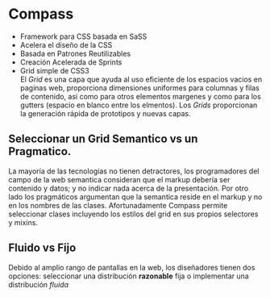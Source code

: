 # Compass   

*   Framework para CSS basada en SaSS  
*   Acelera el diseño de la CSS  
*   Basada en Patrones Reutilizables  
*   Creación Acelerada de Sprints  
*   Grid simple de CSS3  
El *Grid* es una capa que ayuda al uso eficiente de los espacios vacios en paginas web, proporciona dimensiones uniformes para columnas y filas de contenido, así como para otros elementos margenes y como para los gutters (espacio en blanco entre los elmentos).
Los *Grids* proporcionan la generación rápida de prototipos y nuevas capas.  

## Seleccionar un Grid Semantico vs un Pragmatico.  

La mayoría de las tecnologías no tienen detractores, los programadores del campo de la web semantica consideran que el markup debería ser contenido y datos; y no indicar nada acerca de la presentación. Por otro lado los pragmáticos argumentan que la semantica reside en el markup y no en los nombres de las clases.
Afortunadamente Compass permite seleccionar clases incluyendo los estilos del grid en sus propios selectores y mixins.  

## Fluido vs Fijo  
Debido al amplio rango de pantallas en la web, los diseñadores tienen dos opciones: seleccionar una distribución __razonable__ fija o implementar una distribución *fluida* 
